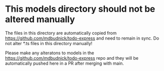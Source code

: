 # This models directory should not be altered manually

The files in this directory are automatically copied from https://github.com/mdbudnick/todo-express and need to remain in sync. Do not alter *.ts files in this directory manually!

Please make any alteratons to models in the https://github.com/mdbudnick/todo-express repo and they will be automatically pushed here in a PR after merging with main.